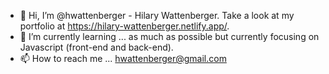 - 👋 Hi, I’m @hwattenberger - Hilary Wattenberger.  Take a look at my portfolio at https://hilary-wattenberger.netlify.app/.
- 🌱 I’m currently learning ... as much as possible but currently focusing on Javascript (front-end and back-end).
- 📫 How to reach me ... hwattenberger@gmail.com

